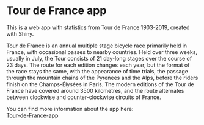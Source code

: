 # Tour de France app
This is a web app with statistics from Tour de France 1903-2019, created with Shiny.

Tour de France is an annual multiple stage bicycle race primarily held in France, with occasional
passes to nearby countries. Held over three weeks, usually in July, the Tour consists of 21 day-long stages
over the course of 23 days. The route for each edition changes each year, but the format of the race stays the same,
with the appearance of time trials, the passage through the mountain chains of the Pyrenees and the Alps, before the
riders finish on the Champs-Élysées in Paris. The modern editions of the Tour de France have covered around 3500 kilometres, 
and the route alternates between clockwise and counter-clockwise circuits of France.


You can find more information about the app here:<br/>
[Tour-de-France-app](https://eespe.shinyapps.io/tour-de-france-app/)
